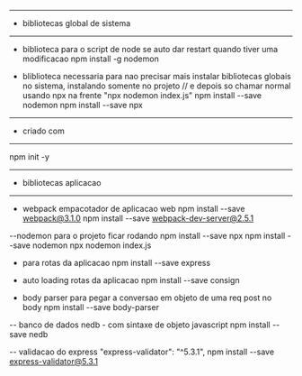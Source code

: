 
--- ---------------------------------------------------
- bibliotecas global de sistema
--- ---------------------------------------------------
- biblioteca para o script de node se auto dar restart quando tiver uma modificacao
 npm install -g nodemon 
 
 - bliblioteca necessaria para nao precisar mais instalar bibliotecas globais no sistema, instalando somente no projeto
// e depois so chamar normal usando npx na frente "npx nodemon index.js"
  npm install --save nodemon 
  npm install --save npx

   
  
--- ---------------------------------------------------
- criado com
--- ---------------------------------------------------
npm init -y


--- ---------------------------------------------------
- bibliotecas aplicacao
--- ---------------------------------------------------

- webpack empacotador de aplicacao web
npm install --save webpack@3.1.0
npm install --save webpack-dev-server@2.5.1

--nodemon para o projeto ficar rodando 
npm install --save npx
npm install --save nodemon
npx nodemon index.js

- para rotas da aplicacao
npm install --save express

- auto loading rotas da aplicacao
npm install --save consign

- body parser para pegar a conversao em objeto de uma req post no body
npm install --save body-parser

-- banco de dados nedb - com sintaxe de objeto javascript
npm install --save nedb

-- validacao do express "express-validator": "^5.3.1",
npm install --save express-validator@5.3.1





